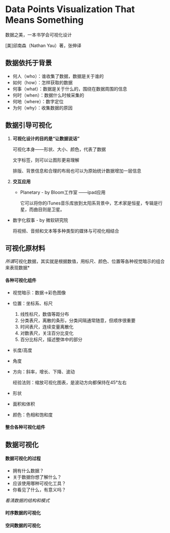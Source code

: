 # Data Points Visualization That Means Something

数据之美，一本书学会可视化设计

[美]邱南森（Nathan Yau）著，张伸译

## 数据依托于背景

- 何人（who）：谁收集了数据，数据是关于谁的
- 如何（how）：怎样获取的数据
- 何事（what）：数据是关于什么的，围绕在数据周围的信息
- 何时（when）：数据什么时候采集的
- 何地（where）：数字定位
- 为何（why）：收集数据的原因



## 数据引导可视化

1. **可视化设计的目的是“让数据说话”**

   可视化本身——形状、大小、颜色，代表了数据

   文字标签，则可以让图形更易理解

   排版、背景信息和合理的布局也可以为原始统计数据增加一层信息

2. **交互应用**

   - Planetary - by Bloom工作室 ——ipad应用

     它可以将你的iTunes音乐库放到太阳系背景中，艺术家是恒星，专辑是行星，而曲目则是卫星。


-    数字化叙事 - by 微软研究院

     将视频、音频和文本等多种类型的媒体与可视化相结合



## 可视化原材料

*所谓*可视化数据，其实就是根据数值，用标尺、颜色、位置等各种视觉暗示的组合来表现数据*

#### 各种可视化组件

- 视觉暗示：数据→彩色图像

- 位置：坐标系、标尺

  1. 线性标尺，数值等距分布
  2. 分类表尺，离散的条形，分类间隔通常随意，但顺序很重要
  3. 时间表尺，连续变量离散化
  4. 对数表尺，关注百分比变化
  5. 百分比标尺，描述整体中的部分

- 长度/高度

- 角度

- 方向：斜率，增长、下降、波动

  经验法则：缩放可视化图表，是波动方向都保持在45°左右

- 形状

- 面积和体积

- 颜色：色相和饱和度

#### 整合各种可视化组件



## 数据可视化

#### 数据可视化的过程

- 拥有什么数据？
- 关于数据你想了解什么？
- 应该使用哪种可视化工具？
- 你看见了什么，有意义吗？

*看清数据的结构和模式*

#### 时序数据的可视化

#### 空间数据的可视化